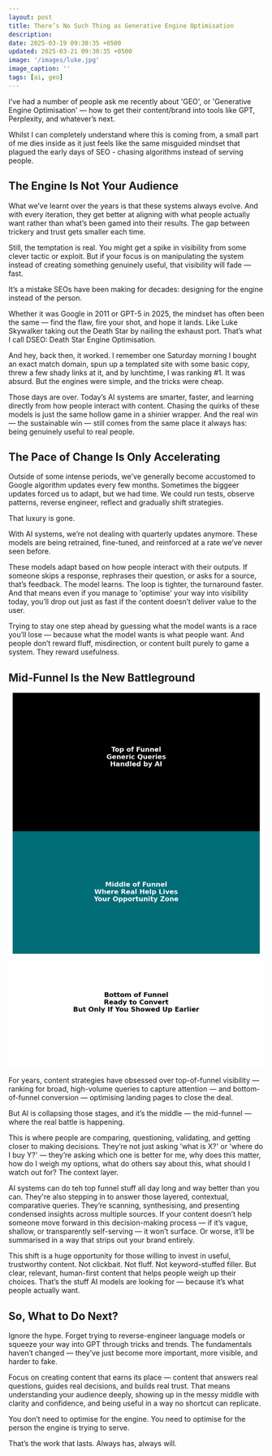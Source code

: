 ```yaml
---
layout: post
title: There’s No Such Thing as Generative Engine Optimisation
description: 
date: 2025-03-19 09:30:35 +0500
updated: 2025-03-21 09:30:35 +0500
image: '/images/luke.jpg'
image_caption: ''
tags: [ai, geo]
---
```


I’ve had a number of people ask me recently about 'GEO', or 'Generative Engine Optimisation' — how to get their content/brand into tools like GPT, Perplexity, and whatever’s next. 

Whilst I can completely understand where this is coming from, a small part of me dies inside as it just feels like the same misguided mindset that plagued the early days of SEO - chasing algorithms instead of serving people.

<h2>The Engine Is Not Your Audience</h2>

What we’ve learnt over the years is that these systems always evolve. And with every iteration, they get better at aligning with what people actually want rather than what’s been gamed into their results. The gap between trickery and trust gets smaller each time.

Still, the temptation is real. You might get a spike in visibility from some clever tactic or exploit. But if your focus is on manipulating the system instead of creating something genuinely useful, that visibility will fade — fast.

It’s a mistake SEOs have been making for decades: designing for the engine instead of the person.

Whether it was Google in 2011 or GPT-5 in 2025, the mindset has often been the same — find the flaw, fire your shot, and hope it lands. Like Luke Skywalker taking out the Death Star by nailing the exhaust port. That’s what I call DSEO: Death Star Engine Optimisation.

And hey, back then, it worked. I remember one Saturday morning I bought an exact match domain, spun up a templated site with some basic copy, threw a few shady links at it, and by lunchtime, I was ranking #1. It was absurd. But the engines were simple, and the tricks were cheap.

Those days are over. Today’s AI systems are smarter, faster, and learning directly from how people interact with content. Chasing the quirks of these models is just the same hollow game in a shinier wrapper. And the real win — the sustainable win — still comes from the same place it always has: being genuinely useful to real people.

<h2>The Pace of Change Is Only Accelerating</h2>

Outside of some intense periods, we've generally become accustomed to Google algorithm updates every few months. Sometimes the biggeer updates forced us to adapt, but we had time. We could run tests, observe patterns, reverse engineer, reflect and gradually shift strategies.

That luxury is gone.

With AI systems, we’re not dealing with quarterly updates anymore. These models are being retrained, fine-tuned, and reinforced at a rate we’ve never seen before. 

These models adapt based on how people interact with their outputs. If someone skips a response, rephrases their question, or asks for a source, that’s feedback. The model learns. The loop is tighter, the turnaround faster. And that means even if you manage to 'optimise' your way into visibility today, you’ll drop out just as fast if the content doesn’t deliver value to the user.

Trying to stay one step ahead by guessing what the model wants is a race you’ll lose — because what the model wants is what people want. And people don’t reward fluff, misdirection, or content built purely to game a system. They reward usefulness.

<h2>Mid-Funnel Is the New Battleground</h2>

<img src="/images/ai-seo-marketing-funnel.png" loading="lazy">

For years, content strategies have obsessed over top-of-funnel visibility — ranking for broad, high-volume queries to capture attention — and bottom-of-funnel conversion — optimising landing pages to close the deal. 

But AI is collapsing those stages, and it’s the middle — the mid-funnel — where the real battle is happening.

This is where people are comparing, questioning, validating, and getting closer to making decisions. They’re not just asking 'what is X?' or 'where do I buy Y?' — they’re asking which one is better for me, why does this matter, how do I weigh my options, what do others say about this, what should I watch out for? The context layer.

AI systems can do teh top funnel stuff all day long and way better than you can. They're also stepping in to answer those layered, contextual, comparative queries. They’re scanning, synthesising, and presenting condensed insights across multiple sources. If your content doesn’t help someone move forward in this decision-making process — if it’s vague, shallow, or transparently self-serving — it won’t surface. Or worse, it’ll be summarised in a way that strips out your brand entirely.

This shift is a huge opportunity for those willing to invest in useful, trustworthy content. Not clickbait. Not fluff. Not keyword-stuffed filler. But clear, relevant, human-first content that helps people weigh up their choices. That’s the stuff AI models are looking for — because it’s what people actually want.

<h2>So, What to Do Next?</h2>

Ignore the hype. Forget trying to reverse-engineer language models or squeeze your way into GPT through tricks and trends. The fundamentals haven’t changed — they’ve just become more important, more visible, and harder to fake.

Focus on creating content that earns its place — content that answers real questions, guides real decisions, and builds real trust. That means understanding your audience deeply, showing up in the messy middle with clarity and confidence, and being useful in a way no shortcut can replicate.

You don’t need to optimise for the engine. You need to optimise for the person the engine is trying to serve.

That’s the work that lasts. Always has, always will.